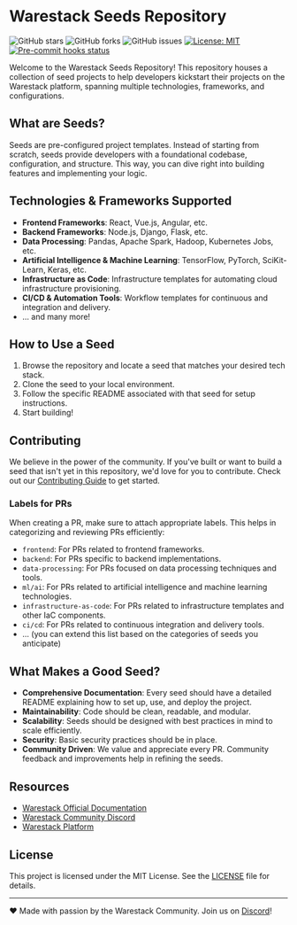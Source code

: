 # Warestack Seeds Repository

![GitHub stars](https://img.shields.io/github/stars/warestack/seeds?style=social)
![GitHub forks](https://img.shields.io/github/forks/warestack/seeds?style=social)
![GitHub issues](https://img.shields.io/github/issues/warestack/seeds)
[![License: MIT](https://img.shields.io/badge/License-MIT-yellow.svg)](./LICENSE)
[![Pre-commit hooks status](https://github.com/warestack/seeds/workflows/pre-commit-hooks/badge.svg)](https://github.com/warestack/seeds/actions)

Welcome to the Warestack Seeds Repository! This repository houses a collection of seed projects to help developers
kickstart their projects on the Warestack platform, spanning multiple technologies, frameworks, and configurations.

## What are Seeds?

Seeds are pre-configured project templates. Instead of starting from scratch, seeds provide developers with a
foundational codebase, configuration, and structure. This way, you can dive right into building features and
implementing your logic.

## Technologies & Frameworks Supported

- **Frontend Frameworks**: React, Vue.js, Angular, etc.
- **Backend Frameworks**: Node.js, Django, Flask, etc.
- **Data Processing**: Pandas, Apache Spark, Hadoop, Kubernetes Jobs, etc.
- **Artificial Intelligence & Machine Learning**: TensorFlow, PyTorch, SciKit-Learn, Keras, etc.
- **Infrastructure as Code**: Infrastructure templates for automating cloud infrastructure provisioning.
- **CI/CD & Automation Tools**: Workflow templates for continuous and integration and delivery.
- ... and many more!

## How to Use a Seed

1. Browse the repository and locate a seed that matches your desired tech stack.
2. Clone the seed to your local environment.
3. Follow the specific README associated with that seed for setup instructions.
4. Start building!

## Contributing

We believe in the power of the community. If you've built or want to build a seed that isn't yet in this repository,
we'd love for you to contribute. Check out our [Contributing Guide](./CONTRIBUTING.md) to get started.

### Labels for PRs

When creating a PR, make sure to attach appropriate labels. This helps in categorizing and reviewing PRs efficiently:

- `frontend`: For PRs related to frontend frameworks.
- `backend`: For PRs specific to backend implementations.
- `data-processing`: For PRs focused on data processing techniques and tools.
- `ml/ai`: For PRs related to artificial intelligence and machine learning technologies.
- `infrastructure-as-code`: For PRs related to infrastructure templates and other IaC components.
- `ci/cd`: For PRs related to continuous integration and delivery tools.
- ... (you can extend this list based on the categories of seeds you anticipate)

## What Makes a Good Seed?

- **Comprehensive Documentation**: Every seed should have a detailed README explaining how to set up, use, and deploy
  the project.
- **Maintainability**: Code should be clean, readable, and modular.
- **Scalability**: Seeds should be designed with best practices in mind to scale efficiently.
- **Security**: Basic security practices should be in place.
- **Community Driven**: We value and appreciate every PR. Community feedback and improvements help in refining the
  seeds.

## Resources

- [Warestack Official Documentation](https://www.warestack.com/documentation)
- [Warestack Community Discord](https://discord.gg/pqg5sxhx6Y)
- [Warestack Platform](https://www.warestack.com/)

## License

This project is licensed under the MIT License. See the [LICENSE](./LICENSE) file for details.

---

❤️ Made with passion by the Warestack Community. Join us on [Discord](https://discord.gg/pqg5sxhx6Y)!
